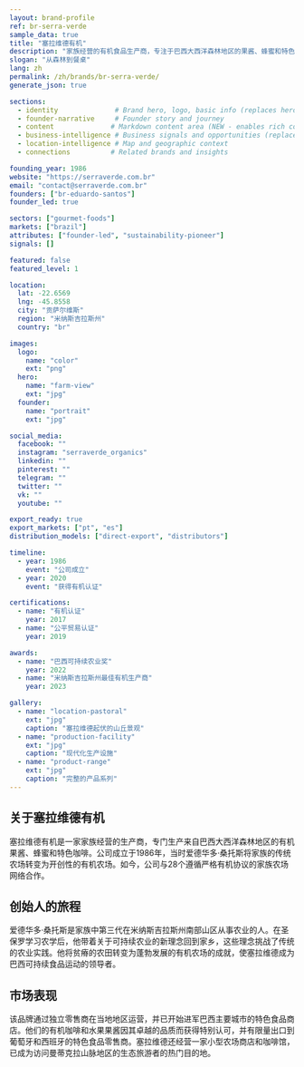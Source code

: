 ```yaml
---
layout: brand-profile
ref: br-serra-verde
sample_data: true
title: "塞拉维德有机"
description: "家族经营的有机食品生产商，专注于巴西大西洋森林地区的果酱、蜂蜜和特色咖啡。"
slogan: "从森林到餐桌"
lang: zh
permalink: /zh/brands/br-serra-verde/
generate_json: true

sections:
  - identity              # Brand hero, logo, basic info (replaces hero)
  - founder-narrative     # Founder story and journey
  - content              # Markdown content area (NEW - enables rich content)
  - business-intelligence # Business signals and opportunities (replaces growth-signals)
  - location-intelligence # Map and geographic context
  - connections          # Related brands and insights

founding_year: 1986
website: "https://serraverde.com.br"
email: "contact@serraverde.com.br"
founders: ["br-eduardo-santos"]
founder_led: true

sectors: ["gourmet-foods"]
markets: ["brazil"]
attributes: ["founder-led", "sustainability-pioneer"]
signals: []

featured: false
featured_level: 1

location:
  lat: -22.6569
  lng: -45.8558
  city: "贡萨尔维斯"
  region: "米纳斯吉拉斯州"
  country: "br"

images:
  logo:
    name: "color"
    ext: "png"
  hero:
    name: "farm-view"
    ext: "jpg"
  founder:
    name: "portrait"
    ext: "jpg"

social_media:
  facebook: ""
  instagram: "serraverde_organics"
  linkedin: ""
  pinterest: ""
  telegram: ""
  twitter: ""
  vk: ""
  youtube: ""

export_ready: true
export_markets: ["pt", "es"]
distribution_models: ["direct-export", "distributors"]

timeline:
  - year: 1986
    event: "公司成立"
  - year: 2020
    event: "获得有机认证"

certifications:
  - name: "有机认证"
    year: 2017
  - name: "公平贸易认证"
    year: 2019

awards:
  - name: "巴西可持续农业奖"
    year: 2022
  - name: "米纳斯吉拉斯州最佳有机生产商"
    year: 2023

gallery:
  - name: "location-pastoral"
    ext: "jpg"
    caption: "塞拉维德起伏的山丘景观"
  - name: "production-facility"
    ext: "jpg"
    caption: "现代化生产设施"
  - name: "product-range"
    ext: "jpg"
    caption: "完整的产品系列"
---
```


## 关于塞拉维德有机

塞拉维德有机是一家家族经营的生产商，专门生产来自巴西大西洋森林地区的有机果酱、蜂蜜和特色咖啡。公司成立于1986年，当时爱德华多·桑托斯将家族的传统农场转变为开创性的有机农场。如今，公司与28个遵循严格有机协议的家族农场网络合作。

## 创始人的旅程

爱德华多·桑托斯是家族中第三代在米纳斯吉拉斯州南部山区从事农业的人。在圣保罗学习农学后，他带着关于可持续农业的新理念回到家乡，这些理念挑战了传统的农业实践。他将贫瘠的农田转变为蓬勃发展的有机农场的成就，使塞拉维德成为巴西可持续食品运动的领导者。

## 市场表现

该品牌通过独立零售商在当地地区运营，并已开始进军巴西主要城市的特色食品商店。他们的有机咖啡和水果果酱因其卓越的品质而获得特别认可，并有限量出口到葡萄牙和西班牙的特色食品零售商。塞拉维德还经营一家小型农场商店和咖啡馆，已成为访问曼蒂克拉山脉地区的生态旅游者的热门目的地。
